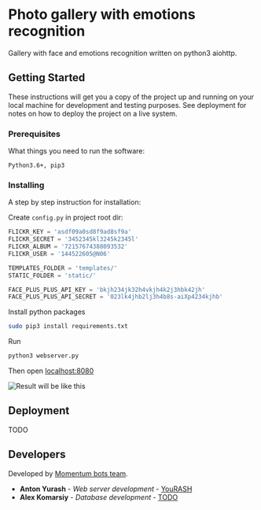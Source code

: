 # Photo gallery with emotions recognition

Gallery with face and emotions recognition written on python3 aiohttp.

## Getting Started

These instructions will get you a copy of the project up and running on your local machine for development and testing purposes. See deployment for notes on how to deploy the project on a live system.

### Prerequisites

What things you need to run the software:

```
Python3.6+, pip3
```

### Installing

A step by step instruction for installation:

Create `config.py` in project root dir:

```python
FLICKR_KEY = 'asdf09a0sd8f9ad8sf9a'
FLICKR_SECRET = '3452345kl3245k2345l'
FLICKR_ALBUM = '72157674388093532'
FLICKR_USER = '144522605@N06'

TEMPLATES_FOLDER = 'templates/'
STATIC_FOLDER = 'static/'

FACE_PLUS_PLUS_API_KEY = 'bkjh234jk32h4vkjh4k2j3hbk42jh'
FACE_PLUS_PLUS_API_SECRET = '023lk4jhb2lj3h4b8s-aiXp4234kjhb'
```

Install python packages

```bash
sudo pip3 install requirements.txt
```

Run
```bash
python3 webserver.py
```

Then open [localhost:8080](http://0.0.0.0:8080)

![Result will be like this](https://ibb.co/dQK7KpG)

## Deployment

TODO

## Developers

Developed by [Momentum bots team](https://momentum-bots.top).

* **Anton Yurash** - *Web server development* - [YouRASH](https://github.com/yourash)
* **Alex Komarsiy** - *Database development* - [TODO]()
